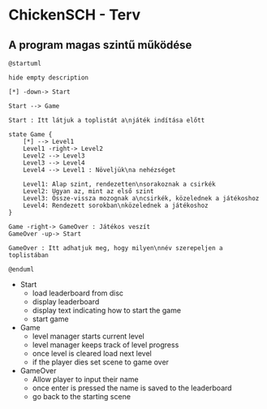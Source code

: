 # ChickenSCH - Terv

## A program magas szintű működése
```plantuml
@startuml

hide empty description

[*] -down-> Start

Start --> Game 

Start : Itt látjuk a toplistát a\njáték indítása előtt

state Game {
	[*] --> Level1
	Level1 -right-> Level2
	Level2 --> Level3
	Level3 --> Level4
	Level4 --> Level1 : Növeljük\na nehézséget

	Level1: Alap szint, rendezetten\nsorakoznak a csirkék
	Level2: Ugyan az, mint az első szint
	Level3: Össze-vissza mozognak a\ncsirkék, közelednek a játékoshoz
	Level4: Rendezett sorokban\nközelednek a játékoshoz
}

Game -right-> GameOver : Játékos veszít
GameOver -up-> Start 

GameOver : Itt adhatjuk meg, hogy milyen\nnév szerepeljen a toplistában 

@enduml
```

- Start
  - load leaderboard from disc
  - display leaderboard
  - display text indicating how to start the game
  - start game
- Game
  - level manager starts current level
  - level manager keeps track of level progress
  - once level is cleared load next level
  - if the player dies set scene to game over
- GameOver
  - Allow player to input their name
  - once enter is pressed the name is saved to the leaderboard
  - go back to the starting scene

